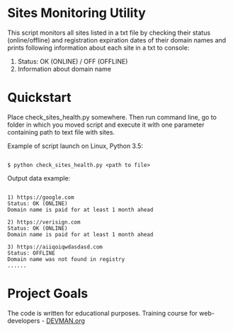 # Sites Monitoring Utility

This script monitors all sites listed in a txt file by checking their status (online/offline) and registration expiration dates of their domain names and prints following information about each site in a txt to console:
1) Status: OK (ONLINE) / OFF (OFFLINE)
2) Information about domain name

# Quickstart

Place check_sites_health.py somewhere. Then run command line, go to folder in which you moved script and execute it with one parameter containing path to text file with sites.

Example of script launch on Linux, Python 3.5:

```#!bash

$ python check_sites_health.py <path to file>

```

Output data example:

```#!bash

1) https://google.com
Status: OK (ONLINE)
Domain name is paid for at least 1 month ahead

2) https://verisign.com
Status: OK (ONLINE)
Domain name is paid for at least 1 month ahead

3) https://aiiqoiqwdasdasd.com
Status: OFFLINE
Domain name was not found in registry
......

```


# Project Goals

The code is written for educational purposes. Training course for web-developers - [DEVMAN.org](https://devman.org)
